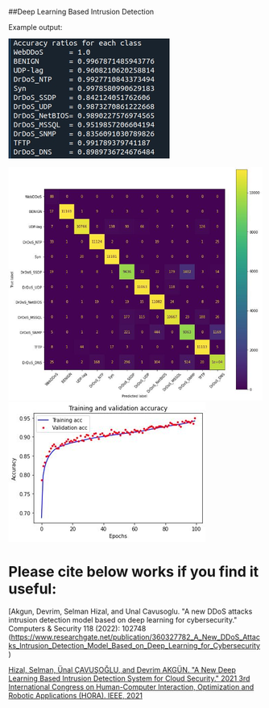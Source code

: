 ##Deep Learning Based Intrusion Detection 

Example output:

![alt text](images/acc.jpg)

![alt text](images/confusion_matrix.jpg)
![alt text](images/training_acc.jpg)

# Please cite below works if you find it useful:
[Akgun, Devrim, Selman Hizal, and Unal Cavusoglu. "A new DDoS attacks intrusion detection model based on deep learning for cybersecurity." Computers & Security 118 (2022): 102748 (https://www.researchgate.net/publication/360327782_A_New_DDoS_Attacks_Intrusion_Detection_Model_Based_on_Deep_Learning_for_Cybersecurity)


[Hizal, Selman, Ünal ÇAVUŞOĞLU, and Devrim AKGÜN. "A New Deep Learning Based Intrusion Detection System for Cloud Security." 2021 3rd International Congress on Human-Computer Interaction, Optimization and Robotic Applications (HORA). IEEE, 2021](https://www.researchgate.net/publication/352811809_A_new_Deep_Learning_Based_Intrusion_Detection_System_for_Cloud_Security)

